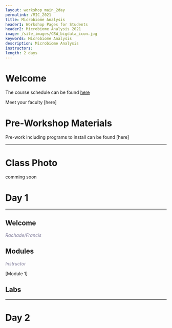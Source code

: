 ```yaml
---
layout: workshop_main_2day
permalink: /MIC_2021
title: Microbiome Analysis
header1: Workshop Pages for Students
header2: Microbiome Analysis 2021
image: /site_images/CBW_bigdata_icon.jpg
keywords: Microbiome Analysis
description: Microbiome Analysis
instructors: 
length: 2 days
---
```


# Welcome <a id="welcome"></a> 

The course schedule can be found [here](https://bioinformaticsdotca.github.io/MIC_2021_schedule)

Meet your faculty [here]

# Pre-Workshop Materials <a id="preworkshop"></a>

Pre-work including programs to install can be found [here]

***

# Class Photo

comming soon



# Day 1 <a id="day1"></a>

***

## Welcome

*<font color="#827e9c"> Rachade/Francis</font>*

## Modules 

*<font color="#827e9c">Instructor</font>*  

[Module 1]
 

## Labs
 

***

# Day 2 <a id="day2"></a>



